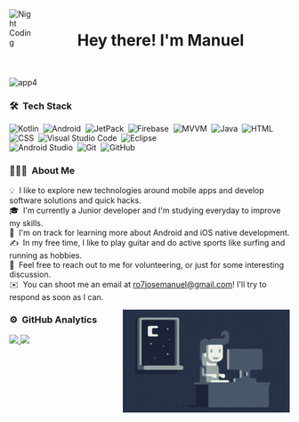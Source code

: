 <!-- ## 👋 &nbsp;Hey there! I'm Manuel -->
<img alt="Night Coding" src="./assets/Hand%20Wave.gif" width='40' align="left"/>
<h1 align= "center">Hey there! I'm Manuel</h1>
<br/>

![app4](https://github.com/Mj-br/Mj-br/assets/98741174/5b255a9a-7166-43ce-8cd2-4f36d61adcff)

### 🛠 &nbsp;Tech Stack

![Kotlin](https://img.shields.io/badge/-Kotlin-05122A?style=flat&logo=kotlin)&nbsp;
![Android](https://img.shields.io/badge/-Android-05122A?style=flat&logo=android)&nbsp;
![JetPack](https://img.shields.io/badge/-Jetpack-05122A?style=flat&logo=jetpackCompose)&nbsp;
![Firebase](https://img.shields.io/badge/-Firebase-05122A?style=flat&logo=firebase)&nbsp;
![MVVM](https://img.shields.io/badge/-MVVM-05122A?style=flat&logo=mvvm)&nbsp;
![Java](https://img.shields.io/badge/-Java-05122A?style=flat&logo=javalang)&nbsp;
![HTML](https://img.shields.io/badge/-HTML-05122A?style=flat&logo=HTML5)&nbsp;
![CSS](https://img.shields.io/badge/-CSS-05122A?style=flat&logo=CSS3&logoColor=1572B6)&nbsp;
![Visual Studio Code](https://img.shields.io/badge/-Visual%20Studio%20Code-05122A?style=flat&logo=visual-studio-code&logoColor=007ACC)&nbsp;
![Eclipse](https://img.shields.io/badge/-Eclipse-05122A?style=flat&logo=eclipse-ide&logoColor=744699)\
![Android Studio](https://img.shields.io/badge/-Android%20Studio-05122A?style=flat&logo=android-studio&logoColor=5beb78)&nbsp;
![Git](https://img.shields.io/badge/-Git-05122A?style=flat&logo=git)&nbsp;
![GitHub](https://img.shields.io/badge/-GitHub-05122A?style=flat&logo=github)&nbsp;


### 👨🏻‍💻 &nbsp;About Me

💡 &nbsp;I like to explore new technologies around mobile apps and develop software solutions and quick hacks.\
🎓 &nbsp;I'm currently a Junior developer and I'm studying everyday to improve my skills.\
🌱 &nbsp;I'm on track for learning more about Android and iOS native development.\
✍️ &nbsp;In my free time, I like to play guitar and do active sports like surfing and running as hobbies.\
💬 &nbsp;Feel free to reach out to me for volunteering, or just for some interesting discussion.\
✉️ &nbsp;You can shoot me an email at ro7josemanuel@gmail.com! I'll try to respond as soon as I can.
<!--📄 &nbsp;Please have a look at my [Résumé](https://www.///.com/resume.html) for more details about me. I'm open to feedback and suggestions! -->

<img alt="Night Coding" src="https://raw.githubusercontent.com/AVS1508/AVS1508/master/assets/Night-Coding.gif" align="right"/>

### ⚙️ &nbsp;GitHub Analytics

<p align="left">
<a href="[https://github.com/AVS1508](https://github.com/Mj-br)">
  <img height="180em" src="https://github-readme-stats-eight-theta.vercel.app/api?username=Mj-br&show_icons=true&theme=algolia&include_all_commits=true&count_private=true"/>
  <img height="180em" src="https://github-readme-stats-eight-theta.vercel.app/api/top-langs/?username=Mj-br&layout=compact&langs_count=8&theme=algolia"/>
</a>
</p>




<!--
**Mj-br/Mj-br** is a ✨ _special_ ✨ repository because its `README.md` (this file) appears on your GitHub profile.

Here are some ideas to get you started:

- 🔭 I’m currently working on ...
- 🌱 I’m currently learning ...
- 👯 I’m looking to collaborate on ...
- 🤔 I’m looking for help with ...
- 💬 Ask me about ...
- 📫 How to reach me: ...
- 😄 Pronouns: ...
- ⚡ Fun fact: ...
-->
